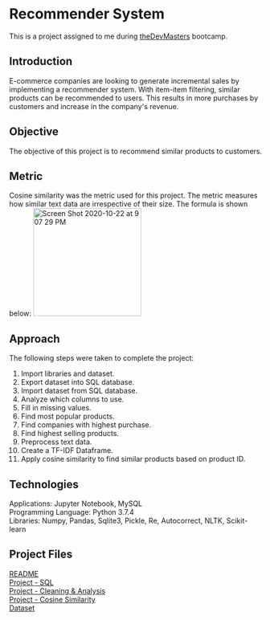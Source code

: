 # Recommender System
This is a project assigned to me during [theDevMasters](https://www.thedevmasters.com) bootcamp.<br> 

## Introduction
E-commerce companies are looking to generate incremental sales by implementing a recommender system. With item-item filtering, similar products can be recommended to users. This results in more purchases by customers and increase in the company's revenue. 

## Objective
The objective of this project is to recommend similar products to customers.

## Metric 
Cosine similarity was the metric used for this project. The metric measures how similar text data are irrespective of their size. The formula is shown below:
<img width="215" alt="Screen Shot 2020-10-22 at 9 07 29 PM" src="https://user-images.githubusercontent.com/51253177/96955661-f86fbb80-14aa-11eb-8b61-b4a3dbff17dd.png">

## Approach
The following steps were taken to complete the project:
1. Import libraries and dataset.
2. Export dataset into SQL database.
3. Import dataset from SQL database.
4. Analyze which columns to use.
5. Fill in missing values.
6. Find most popular products.
7. Find companies with highest purchase.
8. Find highest selling products.
9. Preprocess text data.
10. Create a TF-IDF Dataframe.
11. Apply cosine similarity to find similar products based on product ID.

## Technologies
Applications: Jupyter Notebook, MySQL<br>
Programming Language: Python 3.7.4<br>
Libraries: Numpy, Pandas, Sqlite3, Pickle, Re, Autocorrect, NLTK, Scikit-learn <br>

## Project Files
[README](https://github.com/Ericjung008/Customer-Segmentation/blob/master/README.md)<br>
[Project - SQL](https://github.com/Ericjung008/Recommendation/blob/main/Recommendation%20-%20SQL.ipynb)<br>
[Project - Cleaning & Analysis](https://github.com/Ericjung008/Recommendation/blob/main/Recommendation%20-%20Cleaning%20%26%20Analysis.ipynb)<br>
[Project - Cosine Similarity](https://github.com/Ericjung008/Recommendation/blob/main/Recommendation%20-%20Cosine%20Similarity.ipynb)<br>
[Dataset](https://github.com/Ericjung008/Recommendation/blob/main/data.csv)<br>
